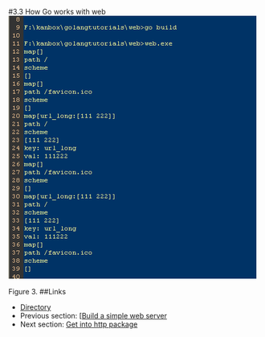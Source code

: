 #3.3 How Go works with web
![](images/3.2.goweb.png?raw=true)

Figure 3.
##Links
- [Directory](preface.md)
- Previous section: [[Build a simple web server](03.2.md)
- Next section: [Get into http package](03.4.md)